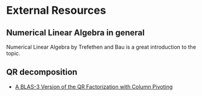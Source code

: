 # External Resources

## Numerical Linear Algebra in general

Numerical Linear Algebra by Trefethen and Bau is a great introduction to the 
topic.

## QR decomposition

- [A BLAS-3 Version of the QR Factorization with Column Pivoting](http://www.netlib.org/lapack/lawnspdf/lawn114.pdf)
